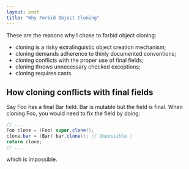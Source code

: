 ```yaml
---
layout: post
title: "Why Forbid Object Cloning"
---
```


These are the reasons why I chose to forbid object cloning:

+ cloning is a risky extralinguistic object creation mechanism;
+ cloning demands adherence to thinly documented conventions;
+ cloning conflicts with the proper use of final fields;
+ cloning throws unnecessary checked exceptions;
+ cloning requires casts.

## How cloning conflicts with final fields

Say Foo has a final Bar field. Bar is mutable but the field is final. When
cloning Foo, you would need to fix the field by doing:

```java
// ...
Foo clone = (Foo) super.clone();
clone.bar = (Bar) bar.clone(); // Impossible !
return clone;
// ...
```

which is impossible.
